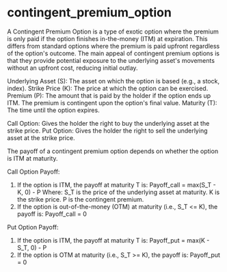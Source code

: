 # contingent_premium_option

A Contingent Premium Option is a type of exotic option where the premium is only paid if the option finishes in-the-money (ITM) at expiration. This differs from standard options where the premium is paid upfront regardless of the option's outcome. The main appeal of contingent premium options is that they provide potential exposure to the underlying asset's movements without an upfront cost, reducing initial outlay.


Underlying Asset (S): The asset on which the option is based (e.g., a stock, index).
Strike Price (K): The price at which the option can be exercised.
Premium (P): The amount that is paid by the holder if the option ends up ITM. The premium is contingent upon the option's final value.
Maturity (T): The time until the option expires.

Call Option: Gives the holder the right to buy the underlying asset at the strike price.
Put Option: Gives the holder the right to sell the underlying asset at the strike price.


The payoff of a contingent premium option depends on whether the option is ITM at maturity.

Call Option Payoff:
1) If the option is ITM, the payoff at maturity T is:
Payoff_call = max(S_T - K, 0) - P
Where:
S_T is the price of the underlying asset at maturity.
K is the strike price.
P is the contingent premium.
2) If the option is out-of-the-money (OTM) at maturity (i.e., S_T <= K), the payoff is:
Payoff_call = 0


Put Option Payoff:
1) If the option is ITM, the payoff at maturity T is:
Payoff_put = max(K - S_T, 0) - P
2) If the option is OTM at maturity (i.e., S_T >= K), the payoff is:
Payoff_put = 0


